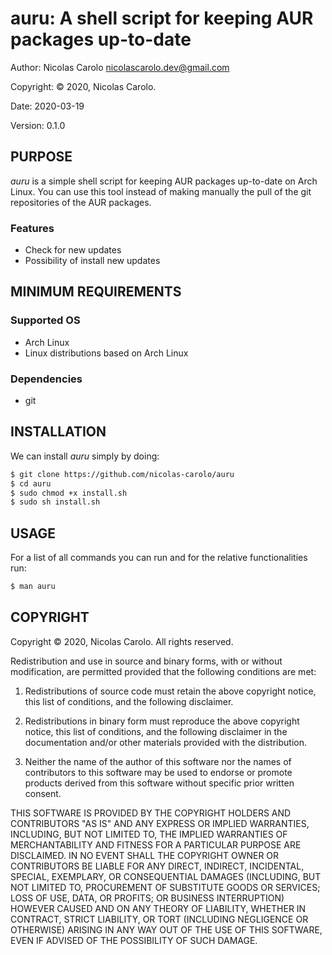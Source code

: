 # auru: A shell script for keeping AUR packages up-to-date


Author: Nicolas Carolo <nicolascarolo.dev@gmail.com>

Copyright: © 2020, Nicolas Carolo.

Date: 2020-03-19

Version: 0.1.0


## PURPOSE

_auru_ is a simple shell script for keeping AUR packages up-to-date on Arch Linux. You can use this tool instead of making manually the pull of the git repositories of the AUR packages.

### Features

* Check for new updates
* Possibility of install new updates

## MINIMUM REQUIREMENTS

### Supported OS

* Arch Linux
* Linux distributions based on Arch Linux

### Dependencies

* git

## INSTALLATION

We can install _auru_ simply by doing:
```sh
$ git clone https://github.com/nicolas-carolo/auru
$ cd auru
$ sudo chmod +x install.sh
$ sudo sh install.sh
```

## USAGE

For a list of all commands you can run and for the relative functionalities run:

```sh
$ man auru
```


## COPYRIGHT

Copyright © 2020, Nicolas Carolo.
All rights reserved.

Redistribution and use in source and binary forms, with or without
modification, are permitted provided that the following conditions are
met:

1. Redistributions of source code must retain the above copyright
   notice, this list of conditions, and the following disclaimer.

2. Redistributions in binary form must reproduce the above copyright
   notice, this list of conditions, and the following disclaimer in the
   documentation and/or other materials provided with the distribution.

3. Neither the name of the author of this software nor the names of
   contributors to this software may be used to endorse or promote
   products derived from this software without specific prior written
   consent.

THIS SOFTWARE IS PROVIDED BY THE COPYRIGHT HOLDERS AND CONTRIBUTORS
"AS IS" AND ANY EXPRESS OR IMPLIED WARRANTIES, INCLUDING, BUT NOT
LIMITED TO, THE IMPLIED WARRANTIES OF MERCHANTABILITY AND FITNESS FOR
A PARTICULAR PURPOSE ARE DISCLAIMED.  IN NO EVENT SHALL THE COPYRIGHT
OWNER OR CONTRIBUTORS BE LIABLE FOR ANY DIRECT, INDIRECT, INCIDENTAL,
SPECIAL, EXEMPLARY, OR CONSEQUENTIAL DAMAGES (INCLUDING, BUT NOT
LIMITED TO, PROCUREMENT OF SUBSTITUTE GOODS OR SERVICES; LOSS OF USE,
DATA, OR PROFITS; OR BUSINESS INTERRUPTION) HOWEVER CAUSED AND ON ANY
THEORY OF LIABILITY, WHETHER IN CONTRACT, STRICT LIABILITY, OR TORT
(INCLUDING NEGLIGENCE OR OTHERWISE) ARISING IN ANY WAY OUT OF THE USE
OF THIS SOFTWARE, EVEN IF ADVISED OF THE POSSIBILITY OF SUCH DAMAGE.

